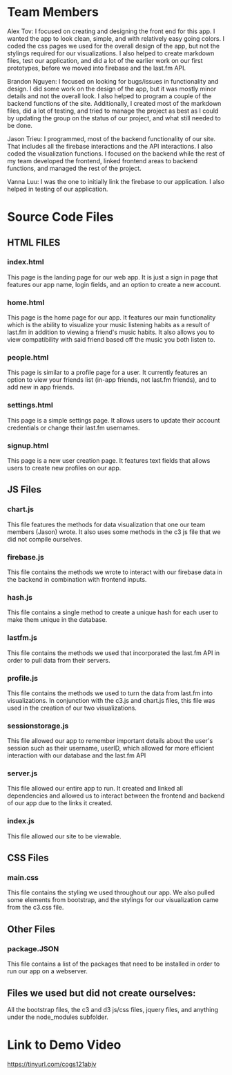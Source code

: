 # Team Members
Alex Tov: I focused on creating and designing the front end for this app. I wanted the app to look clean, simple, and with relatively easy going colors. I coded the css pages we used for the overall design of the app, but not the stylings required for our visualizations. I also helped to create markdown files, test our application, and did a lot of the earlier work on our first prototypes, before we moved into firebase and the last.fm API.

Brandon Nguyen: I focused on looking for bugs/issues in functionality and design. I did some work on the design of the app, but it was mostly minor details and not the overall look. I also helped to program a couple of the backend functions of the site. Additionally, I created most of the markdown files, did a lot of testing, and tried to manage the project as best as I could by updating the group on the status of our project, and what still needed to be done.

Jason Trieu: I programmed, most of the backend functionality of our site. That includes all the firebase interactions and the API interactions. I also coded the visualization functions. I focused on the backend while the rest of my team developed the frontend, linked frontend areas to backend functions, and managed the rest of the project.

Vanna Luu: I was the one to initially link the firebase to our application. I also helped in testing of our application.

# Source Code Files

## HTML FILES

### index.html
This page is the landing page for our web app. It is just a sign in page that features our app name, login fields, and an option to create a new account.

### home.html
This page is the home page for our app. It features our main functionality which is the ability to visualize your music listening habits as a result of last.fm in addition to viewing a friend's music habits. It also allows you to view compatibility with said friend based off the music you both listen to.

### people.html
This page is similar to a profile page for a user. It currently features an option to view your friends list (in-app friends, not last.fm friends), and to add new in app friends.

### settings.html
This page is a simple settings page. It allows users to update their account credentials or change their last.fm usernames.

### signup.html
This page is a new user creation page. It features text fields that allows users to create new profiles on our app. 

## JS Files

### chart.js
This file features the methods for data visualization that one our team members (Jason) wrote. It also uses some methods in the c3 js file that we did not compile ourselves.

### firebase.js
This file contains the methods we wrote to interact with our firebase data in the backend in combination with frontend inputs.

### hash.js
This file contains a single method to create a unique hash for each user to make them unique in the database.

### lastfm.js
This file contains the methods we used that incorporated the last.fm API in order to pull data from their servers.

### profile.js
This file contains the methods we used to turn the data from last.fm into visualizations. In conjunction with the c3.js and chart.js files, this file was used in the creation of our two visualizations.

### sessionstorage.js
This file allowed our app to remember important details about the user's session such as their username, userID, which allowed for more efficient interaction with our database and the last.fm API

### server.js
This file allowed our entire app to run. It created and linked all dependencies and allowed us to interact between the frontend and backend of our app due to the links it created.

### index.js
This file allowed our site to be viewable.

## CSS Files

### main.css
This file contains the styling we used throughout our app. We also pulled some elements from bootstrap, and the stylings for our visualization came from the c3.css file.

## Other Files

### package.JSON
This file contains a list of the packages that need to be installed in order to run our app on a webserver.

## Files we used but did not create ourselves:

All the bootstrap files, the c3 and d3 js/css files, jquery files, and anything under the node_modules subfolder.

# Link to Demo Video

https://tinyurl.com/cogs121abjv


